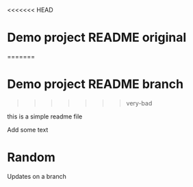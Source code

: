 <<<<<<< HEAD
# Demo project README original
=======
# Demo project README branch
>>>>>>> very-bad

this is a simple readme file

Add some text

# Random

Updates on a branch